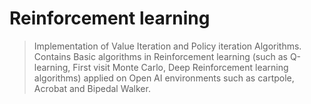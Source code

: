 # Reinforcement learning
> Implementation of Value Iteration and Policy iteration Algorithms.
> Contains Basic algorithms in Reinforcement learning (such as Q-learning, First visit Monte Carlo, Deep Reinforcement learning algorithms) applied on Open AI environments such as cartpole, Acrobat and Bipedal Walker.
